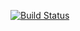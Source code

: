 [![Build Status](https://www.travis-ci.org/Burlesque1/Image-upload.svg?branch=master)](https://www.travis-ci.org/Burlesque1/Image-upload)

